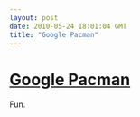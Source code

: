```yaml
---
layout: post
date: 2010-05-24 18:01:04 GMT
title: "Google Pacman"
---
```

# [Google Pacman](http://www.google.com/pacman/)

Fun.